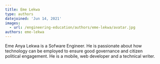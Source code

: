 ```yaml
---
title: Eme Lekwa
type: authors
datejoined: 'Jun 14, 2021'
images:
  - url: /engineering-education/authors/eme-lekwa/avatar.jpg
authors: eme-lekwa
---
```

Eme Anya Lekwa is a Sofware Engineer. He is passionate about how technology can be employed to ensure good governance and citizen political engagement. He is a mobile, web developer and a technical writer.
